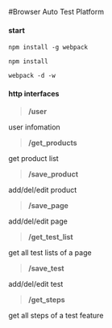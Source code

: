 #Browser Auto Test Platform

#### start

```
npm install -g webpack
```

```
npm install
```

```
webpack -d -w
```


#### http interfaces


> **/user**

user infomation

> **/get_products**

get product list

> **/save_product**

add/del/edit product

> **/save_page**

add/del/edit page

> **/get_test_list**

get all test lists of a page

> **/save_test**

add/del/edit test

> **/get_steps**

get all steps of a test feature
